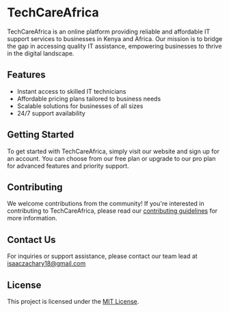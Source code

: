 # TechCareAfrica

TechCareAfrica is an online platform providing reliable and affordable IT support services to businesses in Kenya and Africa. Our mission is to bridge the gap in accessing quality IT assistance, empowering businesses to thrive in the digital landscape.

## Features

- Instant access to skilled IT technicians
- Affordable pricing plans tailored to business needs
- Scalable solutions for businesses of all sizes
- 24/7 support availability

## Getting Started

To get started with TechCareAfrica, simply visit our website and sign up for an account. You can choose from our free plan or upgrade to our pro plan for advanced features and priority support.

## Contributing

We welcome contributions from the community! If you're interested in contributing to TechCareAfrica, please read our [contributing guidelines](CONTRIBUTING.md) for more information.

## Contact Us

For inquiries or support assistance, please contact our team lead at isaaczachary18@gmail.com

## License

This project is licensed under the [MIT License](LICENSE).
